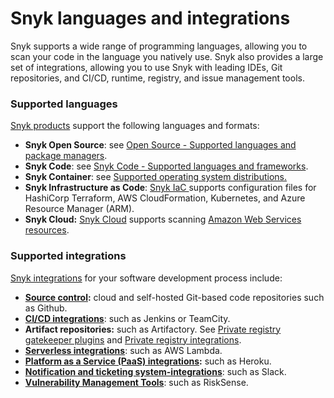 # Snyk languages and integrations

Snyk supports a wide range of programming languages, allowing you to scan your code in the language you natively use. Snyk also provides a large set of integrations, allowing you to use Snyk with leading IDEs, Git repositories, and CI/CD, runtime, registry, and issue management tools.

### Supported languages

[Snyk products](snyk-products-and-environments.md) support the following languages and formats:

* **Snyk Open Source**: see [Open Source - Supported languages and package managers](../products/snyk-open-source/language-and-package-manager-support/).
* **Snyk Code**: see [Snyk Code - Supported languages and frameworks](../products/snyk-code/snyk-code-language-and-framework-support.md).
* **Snyk Container**: see [Supported operating system distributions.](../products/snyk-container/supported-operating-system-distributions.md)
* **Snyk Infrastructure as Code**: [Snyk IaC ](../products/snyk-infrastructure-as-code/)supports configuration files for HashiCorp Terraform, AWS CloudFormation, Kubernetes, and Azure Resource Manager (ARM).
* **Snyk Cloud:** [Snyk Cloud](../products/snyk-cloud/) supports scanning [Amazon Web Services resources](../products/snyk-cloud/supported-aws-resources-for-snyk-cloud.md).

### Supported integrations

[Snyk integrations](https://docs.snyk.io/integrations) for your software development process include:

* [**Source control**](../integrate-with-snyk/git-repository-scm-integrations/)**:** cloud and self-hosted Git-based code repositories such as Github.
* [**CI/CD integrations**](../integrate-with-snyk/ci-cd-integrations/): such as Jenkins or TeamCity.
* **Artifact repositories:** such as Artifactory. See [Private registry gatekeeper plugins](https://docs.snyk.io/integrations/private-registry-gatekeeper-plugins) and [Private registry integrations](https://docs.snyk.io/integrations/private-registry-integrations).
* [**Serverless integrations**](https://docs.snyk.io/integrations/serverless-integrations): such as AWS Lambda.
* [**Platform as a Service (PaaS) integrations**](../integrate-with-snyk/platform-as-a-service-integrations/)**:** such as Heroku.
* [**Notification and ticketing system-integrations**](https://docs.snyk.io/integrations/notifications-ticketing-system-integrations): such as Slack.
* [**Vulnerability Management Tools**](../integrate-with-snyk/vulnerability-management-tools/): such as RiskSense.

